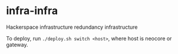 # infra-infra
Hackerspace infrastructure redundancy infrastructure

To deploy, run `./deploy.sh switch <host>`, where host is neocore or gateway.
